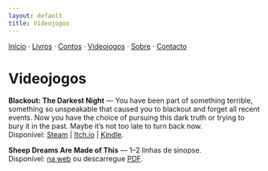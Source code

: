 ```yaml
---
layout: default
title: Videojogos
---
```

[Início](index.md) · [Livros](livros.md) · [Contos](contos.md) · [Videojogos](videojogos.md) · [Sobre](sobre.md) · [Contacto](contacto.md)

# Videojogos

**Blackout: The Darkest Night** — You have been part of something terrible, something so unspeakable that caused you to blackout and forget all recent events. Now you have the choice of pursuing this dark truth or trying to bury it in the past.
Maybe it’s not too late to turn back now.  
Disponível: [Steam]([#](https://store.steampowered.com/app/875400/Blackout_The_Darkest_Night/)) | [Itch.io]([#](https://minichimera.itch.io/blackout)) | [Kindle](https://www.amazon.com/dp/B08BSRRHCD).
  
**Sheep Dreams Are Made of This** — 1–2 linhas de sinopse.  
Disponível: [na web](#) ou descarregue [PDF](#).

<!--
Sugestão de organização:
- Para publicar o conto completo, crie um ficheiro novo, por exemplo `conto-titulo.md`,
  e ligue o link "na web" acima para esse ficheiro.
- Se preferir PDFs, carregue o ficheiro na pasta /assets (crie-a) e aponte o link.
-->
